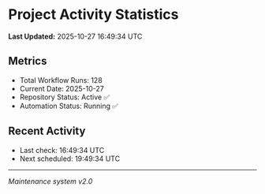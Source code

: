 # Project Activity Statistics

**Last Updated:** 2025-10-27 16:49:34 UTC

## Metrics
- Total Workflow Runs: 128
- Current Date: 2025-10-27
- Repository Status: Active ✅
- Automation Status: Running ✅

## Recent Activity
- Last check: 16:49:34 UTC
- Next scheduled: 19:49:34 UTC

---
*Maintenance system v2.0*
